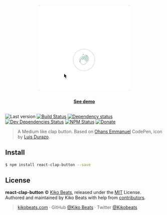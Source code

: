<h5 align="center"><img src="demo.gif" /></h5>

<p align="center">
  <b><a align="center" href="https://react-clap-button.netlify.com/">See demo</a></b>
  </br>
  </br>
</p>


![Last version](https://img.shields.io/github/tag/Kikobeats/react-clap-button.svg?style=flat-square)
[![Build Status](https://img.shields.io/travis/Kikobeats/react-clap-button/master.svg?style=flat-square)](https://travis-ci.org/Kikobeats/react-clap-button)
[![Dependency status](https://img.shields.io/david/Kikobeats/react-clap-button.svg?style=flat-square)](https://david-dm.org/Kikobeats/react-clap-button)
[![Dev Dependencies Status](https://img.shields.io/david/dev/Kikobeats/react-clap-button.svg?style=flat-square)](https://david-dm.org/Kikobeats/react-clap-button#info=devDependencies)
[![NPM Status](https://img.shields.io/npm/dm/react-clap-button.svg?style=flat-square)](https://www.npmjs.org/package/react-clap-button)
[![Donate](https://img.shields.io/badge/donate-paypal-blue.svg?style=flat-square)](https://paypal.me/Kikobeats)

> A Medium like clap button. Based on [Ohans Emmanuel](https://codepen.io/ohansemmanuel/full/zEJpYy/) CodePen, icon by [Luis Durazo](https://thenounproject.com/luisdurazo/).

## Install

```bash
$ npm install react-clap-button --save
```

## License

**react-clap-button** © [Kiko Beats](https://kikobeats.com), released under the [MIT](https://github.com/Kikobeats/react-clap-button/blob/master/LICENSE.md) License.<br>
Authored and maintained by Kiko Beats with help from [contributors](https://github.com/Kikobeats/react-clap-button/contributors).

> [kikobeats.com](https://kikobeats.com) · GitHub [@Kiko Beats](https://github.com/Kikobeats) · Twitter [@Kikobeats](https://twitter.com/Kikobeats)
